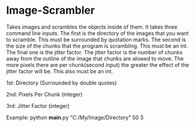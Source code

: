 # Image-Scrambler
Takes images and scrambles the objects inside of them. It takes three command line inputs. The first is the directory of the images that you want to scramble. This must be surrounded by quotation marks. The second is the size of the chunks that the program is scrambling. This must be an int. The final one is the jitter factor. The jitter factor is the number of chunks away from the outline of the image that chunks are alowed to move. The more pixels there are per chunk(second input) the greater the effect of the jitter factor will be. This also must be an int.


1st: Directory (Surrounded by double quotes)

2nd: Pixels Per Chunk (integer)

3rd: Jitter Factor (integer)


Example:
python __main__.py "C:/My/Image/Directory" 50 3
